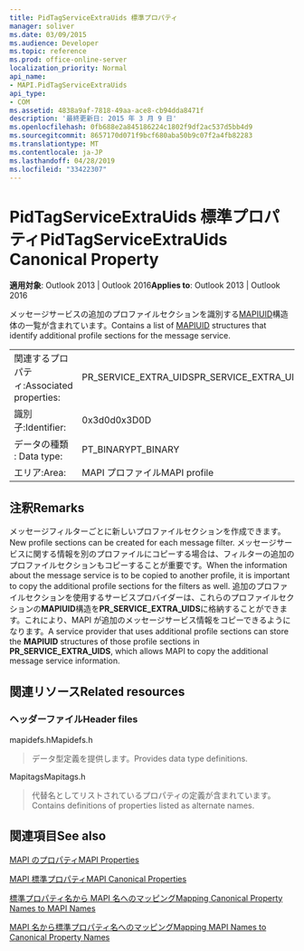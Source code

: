 ```yaml
---
title: PidTagServiceExtraUids 標準プロパティ
manager: soliver
ms.date: 03/09/2015
ms.audience: Developer
ms.topic: reference
ms.prod: office-online-server
localization_priority: Normal
api_name:
- MAPI.PidTagServiceExtraUids
api_type:
- COM
ms.assetid: 4838a9af-7818-49aa-ace8-cb94dda8471f
description: '最終更新日: 2015 年 3 月 9 日'
ms.openlocfilehash: 0fb688e2a845186224c1802f9df2ac537d5bb4d9
ms.sourcegitcommit: 8657170d071f9bcf680aba50b9c07f2a4fb82283
ms.translationtype: MT
ms.contentlocale: ja-JP
ms.lasthandoff: 04/28/2019
ms.locfileid: "33422307"
---
```

# <a name="pidtagserviceextrauids-canonical-property"></a><span data-ttu-id="ed04c-103">PidTagServiceExtraUids 標準プロパティ</span><span class="sxs-lookup"><span data-stu-id="ed04c-103">PidTagServiceExtraUids Canonical Property</span></span>

  
  
<span data-ttu-id="ed04c-104">**適用対象**: Outlook 2013 | Outlook 2016</span><span class="sxs-lookup"><span data-stu-id="ed04c-104">**Applies to**: Outlook 2013 | Outlook 2016</span></span> 
  
<span data-ttu-id="ed04c-105">メッセージサービスの追加のプロファイルセクションを識別する[MAPIUID](mapiuid.md)構造体の一覧が含まれています。</span><span class="sxs-lookup"><span data-stu-id="ed04c-105">Contains a list of [MAPIUID](mapiuid.md) structures that identify additional profile sections for the message service.</span></span> 
  
|||
|:-----|:-----|
|<span data-ttu-id="ed04c-106">関連するプロパティ:</span><span class="sxs-lookup"><span data-stu-id="ed04c-106">Associated properties:</span></span>  <br/> |<span data-ttu-id="ed04c-107">PR_SERVICE_EXTRA_UIDS</span><span class="sxs-lookup"><span data-stu-id="ed04c-107">PR_SERVICE_EXTRA_UIDS</span></span>  <br/> |
|<span data-ttu-id="ed04c-108">識別子:</span><span class="sxs-lookup"><span data-stu-id="ed04c-108">Identifier:</span></span>  <br/> |<span data-ttu-id="ed04c-109">0x3d0d</span><span class="sxs-lookup"><span data-stu-id="ed04c-109">0x3D0D</span></span>  <br/> |
|<span data-ttu-id="ed04c-110">データの種類 : </span><span class="sxs-lookup"><span data-stu-id="ed04c-110">Data type:</span></span>  <br/> |<span data-ttu-id="ed04c-111">PT_BINARY</span><span class="sxs-lookup"><span data-stu-id="ed04c-111">PT_BINARY</span></span>  <br/> |
|<span data-ttu-id="ed04c-112">エリア:</span><span class="sxs-lookup"><span data-stu-id="ed04c-112">Area:</span></span>  <br/> |<span data-ttu-id="ed04c-113">MAPI プロファイル</span><span class="sxs-lookup"><span data-stu-id="ed04c-113">MAPI profile</span></span>  <br/> |
   
## <a name="remarks"></a><span data-ttu-id="ed04c-114">注釈</span><span class="sxs-lookup"><span data-stu-id="ed04c-114">Remarks</span></span>

<span data-ttu-id="ed04c-115">メッセージフィルターごとに新しいプロファイルセクションを作成できます。</span><span class="sxs-lookup"><span data-stu-id="ed04c-115">New profile sections can be created for each message filter.</span></span> <span data-ttu-id="ed04c-116">メッセージサービスに関する情報を別のプロファイルにコピーする場合は、フィルターの追加のプロファイルセクションもコピーすることが重要です。</span><span class="sxs-lookup"><span data-stu-id="ed04c-116">When the information about the message service is to be copied to another profile, it is important to copy the additional profile sections for the filters as well.</span></span> <span data-ttu-id="ed04c-117">追加のプロファイルセクションを使用するサービスプロバイダーは、これらのプロファイルセクションの**MAPIUID**構造を**PR_SERVICE_EXTRA_UIDS**に格納することができます。これにより、MAPI が追加のメッセージサービス情報をコピーできるようになります。</span><span class="sxs-lookup"><span data-stu-id="ed04c-117">A service provider that uses additional profile sections can store the **MAPIUID** structures of those profile sections in **PR_SERVICE_EXTRA_UIDS**, which allows MAPI to copy the additional message service information.</span></span>
  
## <a name="related-resources"></a><span data-ttu-id="ed04c-118">関連リソース</span><span class="sxs-lookup"><span data-stu-id="ed04c-118">Related resources</span></span>

### <a name="header-files"></a><span data-ttu-id="ed04c-119">ヘッダーファイル</span><span class="sxs-lookup"><span data-stu-id="ed04c-119">Header files</span></span>

<span data-ttu-id="ed04c-120">mapidefs.h</span><span class="sxs-lookup"><span data-stu-id="ed04c-120">Mapidefs.h</span></span>
  
> <span data-ttu-id="ed04c-121">データ型定義を提供します。</span><span class="sxs-lookup"><span data-stu-id="ed04c-121">Provides data type definitions.</span></span>
    
<span data-ttu-id="ed04c-122">Mapitags</span><span class="sxs-lookup"><span data-stu-id="ed04c-122">Mapitags.h</span></span>
  
> <span data-ttu-id="ed04c-123">代替名としてリストされているプロパティの定義が含まれています。</span><span class="sxs-lookup"><span data-stu-id="ed04c-123">Contains definitions of properties listed as alternate names.</span></span>
    
## <a name="see-also"></a><span data-ttu-id="ed04c-124">関連項目</span><span class="sxs-lookup"><span data-stu-id="ed04c-124">See also</span></span>



[<span data-ttu-id="ed04c-125">MAPI のプロパティ</span><span class="sxs-lookup"><span data-stu-id="ed04c-125">MAPI Properties</span></span>](mapi-properties.md)
  
[<span data-ttu-id="ed04c-126">MAPI 標準プロパティ</span><span class="sxs-lookup"><span data-stu-id="ed04c-126">MAPI Canonical Properties</span></span>](mapi-canonical-properties.md)
  
[<span data-ttu-id="ed04c-127">標準プロパティ名から MAPI 名へのマッピング</span><span class="sxs-lookup"><span data-stu-id="ed04c-127">Mapping Canonical Property Names to MAPI Names</span></span>](mapping-canonical-property-names-to-mapi-names.md)
  
[<span data-ttu-id="ed04c-128">MAPI 名から標準プロパティ名へのマッピング</span><span class="sxs-lookup"><span data-stu-id="ed04c-128">Mapping MAPI Names to Canonical Property Names</span></span>](mapping-mapi-names-to-canonical-property-names.md)

